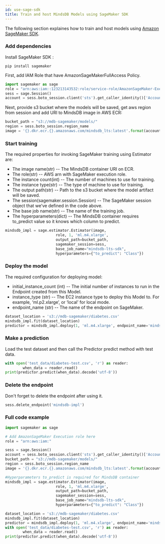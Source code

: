 ```yaml
---
id: use-sage-sdk
title: Train and host MindsDB Models using SageMaker SDK
---
```


The following section explaines how to train and host models using [Amazon SageMaker SDK](https://sagemaker.readthedocs.io/en/stable/).

### Add dependencies
Install SageMaker SDK :
```
pip install sagemaker
```
First, add IAM Role that have AmazonSageMakerFullAccess Policy.
```python
import sagemaker as sage
role = "arn:aws:iam::123213143532:role/service-role/AmazonSageMaker-ExecutionRole-20199"
sess = sage.Session()
account = sess.boto_session.client('sts').get_caller_identity()['Account']
```
Next, provide s3 bucket where the models will be saved, get aws region from session and add URI to MindsDB image in AWS ECR:
```python
bucket_path = "s3://mdb-sagemaker/models/"
region = sess.boto_session.region_name
image = '{}.dkr.ecr.{}.amazonaws.com/mindsdb_lts:latest'.format(account, region)
``` 
### Start training

The required properties for invoking SageMaker training using Estimator are:

* The image name(str) -- The MindsDB container URI on ECR.
* The role(str) -- AWS arn with SageMaker execution role.
* The instance count(int) -- The number of machines to use for training.
* The instance type(str) -- The type of machine to use for training.
* The output path(str) -- Path to the s3 bucket where the model artifact will be saved.
* The session(sagemaker.session.Session) -- The SageMaker session object that we’ve defined in the code above.
* The base job name(str) -- The name of the training job.
* The hyperparameters(dict) -- The MindsDB container requires to_predict value so it knows which column to predict.

```python
mindsdb_impl = sage.estimator.Estimator(image,
                       role, 1, 'ml.m4.xlarge',
                       output_path=bucket_path,
                       sagemaker_session=sess,
                       base_job_name="mindsdb-lts-sdk",
                       hyperparameters={"to_predict": "Class"})
```

### Deploy the model

The required configuration for deploying model:

* initial_instance_count (int) -- The initial number of instances to run in the Endpoint created from this Model.
* instance_type (str) -- The EC2 instance type to deploy this Model to. For example, ‘ml.p2.xlarge’, or ‘local’ for local mode.
* endpoint_name (str) -- The name of the endpoint on SageMaker.

```python
dataset_location = 's3://mdb-sagemaker/diabetes.csv'
mindsdb_impl.fit(dataset_location)
predictor = mindsdb_impl.deploy(1, 'ml.m4.xlarge', endpoint_name='mindsdb-impl')
 ```

### Make a prediction

Load the test dataset and then call the Predictor predict method with test data.
```python
with open('test_data/diabetes-test.csv', 'r') as reader:
        when_data = reader.read()
print(predictor.predict(when_data).decode('utf-8'))
```
### Delete the endpoint

Don't forget to delete the endpoint after using it.
```python
sess.delete_endpoint('mindsdb-impl')
```

### Full code example

```python
import sagemaker as sage

# Add AmazonSageMaker Execution role here
role = "arn:aws:iam:"

sess = sage.Session()
account = sess.boto_session.client('sts').get_caller_identity()['Account']
bucket_path = "s3://mdb-sagemaker/models/"
region = sess.boto_session.region_name
image = '{}.dkr.ecr.{}.amazonaws.com/mindsdb_lts:latest'.format(account, region)

#Hyperparameters to_predict is required for MindsDB container
mindsdb_impl = sage.estimator.Estimator(image,
                       role, 1, 'ml.m4.xlarge',
                       output_path=bucket_path,
                       sagemaker_session=sess,
                       base_job_name="mindsdb-lts-sdk",
                       hyperparameters={"to_predict": "Class"})

dataset_location = 's3://mdb-sagemaker/diabetes.csv'
mindsdb_impl.fit(dataset_location)
predictor = mindsdb_impl.deploy(1, 'ml.m4.xlarge', endpoint_name='mindsdb-impl')
with open('test_data/diabetes-test.csv', 'r') as reader:
        when_data = reader.read()
print(predictor.predict(when_data).decode('utf-8'))
```

